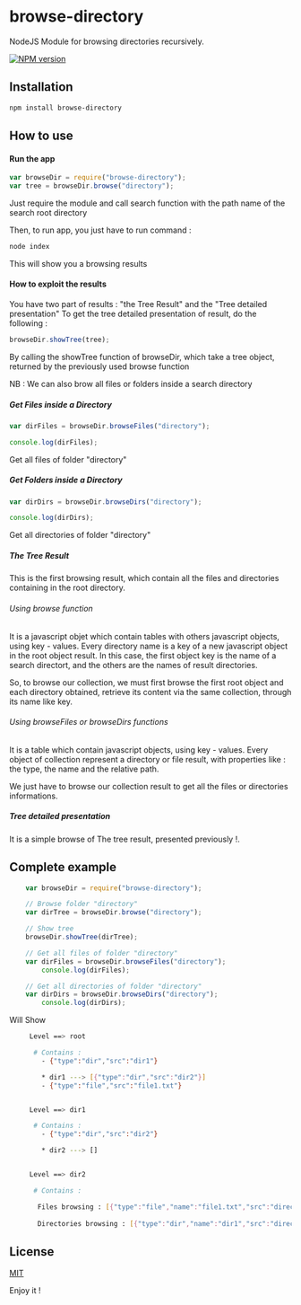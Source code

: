 # browse-directory
NodeJS Module for browsing directories recursively.

[![NPM version](https://img.shields.io/npm/v/browse-directory.svg)](https://www.npmjs.com/package/browse-directory)

## Installation
```bash
npm install browse-directory
```

## How to use

#### Run the app

```js
var browseDir = require("browse-directory");
var tree = browseDir.browse("directory");
```
Just require the module and call search function with the path name of the search root directory

Then, to run app, you just have to run command :

```bash
node index
```

This will show you a browsing results


#### How to exploit the results
You have two part of results : "the Tree Result" and the "Tree detailed presentation"
To get the tree detailed presentation of result, do the following :

```js
browseDir.showTree(tree);
```

By calling the showTree function of browseDir, which take a tree object, returned by the previously used browse function

NB :  We can also brow all files or folders inside a search directory

##### Get Files inside a Directory
	
```js
var dirFiles = browseDir.browseFiles("directory");

console.log(dirFiles);
```

Get all files of folder "directory"


##### Get Folders inside a Directory

```js
var dirDirs = browseDir.browseDirs("directory");

console.log(dirDirs);
```

Get all directories of folder "directory"


##### The Tree Result
This is the first browsing result, which contain all the files and directories containing in the root directory.

###### Using browse function
It is a javascript objet which contain tables with others javascript objects, using key - values. Every directory name is a key of a new javascript object in the root object result. 
In this case, the first object key is the name of a search directort, and the others are the names of result directories.

So, to browse our collection, we must first browse the first root object and each directory obtained, retrieve its content via the same collection, through its name like key.

###### Using browseFiles or browseDirs functions
It is a table which contain javascript objects, using key - values. Every object of collection represent a directory or file result, with properties like : the type, the name and the relative path.

We just have to browse our collection result to get all the files or directories informations.


##### Tree detailed presentation
It is a simple browse of The tree result, presented previously !.



## Complete example

```js
	var browseDir = require("browse-directory");

	// Browse folder "directory"
	var dirTree = browseDir.browse("directory");

	// Show tree
	browseDir.showTree(dirTree);

	// Get all files of folder "directory"
	var dirFiles = browseDir.browseFiles("directory");
		console.log(dirFiles);

	// Get all directories of folder "directory"
	var dirDirs = browseDir.browseDirs("directory");
		console.log(dirDirs);
```

Will Show

```bash
	 Level ==> root

	  # Contains :
	    - {"type":"dir","src":"dir1"}

	    * dir1 ---> [{"type":"dir","src":"dir2"}]
	    - {"type":"file","src":"file1.txt"}


	 Level ==> dir1

	  # Contains :
	    - {"type":"dir","src":"dir2"}

	    * dir2 ---> []


	 Level ==> dir2

	  # Contains :

	   Files browsing : [{"type":"file","name":"file1.txt","src":"directory/file1.txt"}]
       
	   Directories browsing : [{"type":"dir","name":"dir1","src":"directory/dir1"},{"type":"dir","name":"dir2","src":"directory/dir1/dir2"}]
```


## License

[MIT](LICENSE)


Enjoy it !